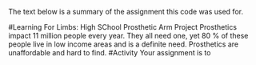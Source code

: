 The text below is a summary of the assignment this code was used for.


#Learning For Limbs: High SChool Prosthetic Arm Project
Prosthetics impact 11 million people every year. They all need one, yet 80 % of these people live in low income areas and is a definite need. Prosthetics are unaffordable and hard to find.
#Activity
Your assignment is to 
